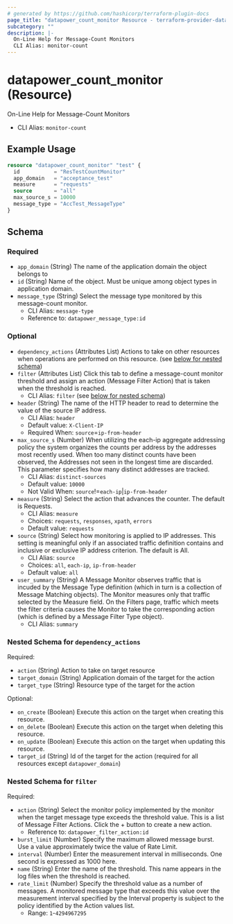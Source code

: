 ```yaml
---
# generated by https://github.com/hashicorp/terraform-plugin-docs
page_title: "datapower_count_monitor Resource - terraform-provider-datapower"
subcategory: ""
description: |-
  On-Line Help for Message-Count Monitors
  CLI Alias: monitor-count
---
```


# datapower_count_monitor (Resource)

On-Line Help for Message-Count Monitors
  - CLI Alias: `monitor-count`

## Example Usage

```terraform
resource "datapower_count_monitor" "test" {
  id           = "ResTestCountMonitor"
  app_domain   = "acceptance_test"
  measure      = "requests"
  source       = "all"
  max_source_s = 10000
  message_type = "AccTest_MessageType"
}
```

<!-- schema generated by tfplugindocs -->
## Schema

### Required

- `app_domain` (String) The name of the application domain the object belongs to
- `id` (String) Name of the object. Must be unique among object types in application domain.
- `message_type` (String) Select the message type monitored by this message-count monitor.
  - CLI Alias: `message-type`
  - Reference to: `datapower_message_type:id`

### Optional

- `dependency_actions` (Attributes List) Actions to take on other resources when operations are performed on this resource. (see [below for nested schema](#nestedatt--dependency_actions))
- `filter` (Attributes List) Click this tab to define a message-count monitor threshold and assign an action (Message Filter Action) that is taken when the threshold is reached.
  - CLI Alias: `filter` (see [below for nested schema](#nestedatt--filter))
- `header` (String) The name of the HTTP header to read to determine the value of the source IP address.
  - CLI Alias: `header`
  - Default value: `X-Client-IP`
  - Required When: `source`=`ip-from-header`
- `max_source_s` (Number) When utilizing the each-ip aggregate addressing policy the system organizes the counts per address by the addresses most recently used. When too many distinct counts have been observed, the Addresses not seen in the longest time are discarded. This parameter specifies how many distinct addresses are tracked.
  - CLI Alias: `distinct-sources`
  - Default value: `10000`
  - Not Valid When: `source`!=`each-ip`|`ip-from-header`
- `measure` (String) Select the action that advances the counter. The default is Requests.
  - CLI Alias: `measure`
  - Choices: `requests`, `responses`, `xpath`, `errors`
  - Default value: `requests`
- `source` (String) Select how monitoring is applied to IP addresses. This setting is meaningful only if an associated traffic definition contains and inclusive or exclusive IP address criterion. The default is All.
  - CLI Alias: `source`
  - Choices: `all`, `each-ip`, `ip-from-header`
  - Default value: `all`
- `user_summary` (String) A Message Monitor observes traffic that is incuded by the Message Type definition (which in turn is a collection of Message Matching objects). The Monitor measures only that traffic selected by the Measure field. On the Filters page, traffic which meets the filter criteria causes the Monitor to take the corresponding action (which is defined by a Message Filter Type object).
  - CLI Alias: `summary`

<a id="nestedatt--dependency_actions"></a>
### Nested Schema for `dependency_actions`

Required:

- `action` (String) Action to take on target resource
- `target_domain` (String) Application domain of the target for the action
- `target_type` (String) Resource type of the target for the action

Optional:

- `on_create` (Boolean) Execute this action on the target when creating this resource.
- `on_delete` (Boolean) Execute this action on the target when deleting this resource.
- `on_update` (Boolean) Execute this action on the target when updating this resource.
- `target_id` (String) Id of the target for the action (required for all resources except `datapower_domain`)


<a id="nestedatt--filter"></a>
### Nested Schema for `filter`

Required:

- `action` (String) Select the monitor policy implemented by the monitor when the target message type exceeds the threshold value. This is a list of Message Filter Actions. Click the + button to create a new action.
  - Reference to: `datapower_filter_action:id`
- `burst_limit` (Number) Specify the maximum allowed message burst. Use a value approximately twice the value of Rate Limit.
- `interval` (Number) Enter the measurement interval in milliseconds. One second is expressed as 1000 here.
- `name` (String) Enter the name of the threshold. This name appears in the log files when the threshold is reached.
- `rate_limit` (Number) Specify the threshold value as a number of messages. A monitored message type that exceeds this value over the measurement interval specified by the Interval property is subject to the policy identified by the Action values list.
  - Range: `1`-`4294967295`
